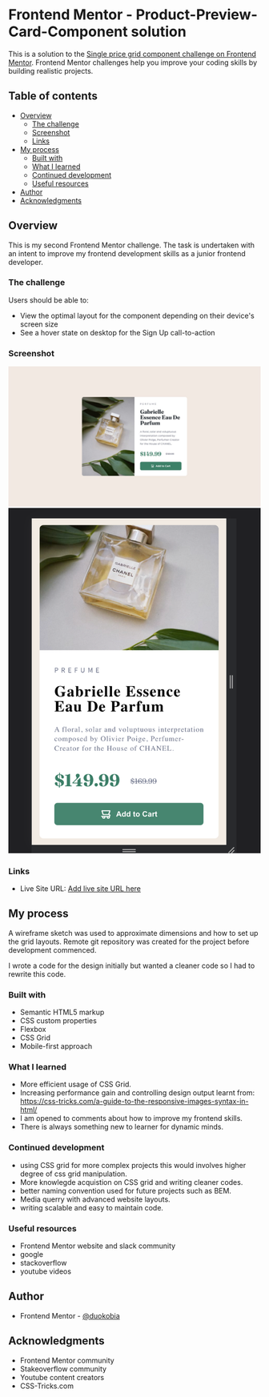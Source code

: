 
# Frontend Mentor - Product-Preview-Card-Component solution

This is a solution to the [Single price grid component challenge on Frontend Mentor](https://www.frontendmentor.io/challenges/single-price-grid-component-5ce41129d0ff452fec5abbbc). Frontend Mentor challenges help you improve your coding skills by building realistic projects. 

## Table of contents

- [Overview](#overview)
  - [The challenge](#the-challenge)
  - [Screenshot](#screenshot)
  - [Links](#links)
- [My process](#my-process)
  - [Built with](#built-with)
  - [What I learned](#what-i-learned)
  - [Continued development](#continued-development)
  - [Useful resources](#useful-resources)
- [Author](#author)
- [Acknowledgments](#acknowledgments)


## Overview
This is my second Frontend Mentor challenge. The task is undertaken with an intent to improve my frontend development skills as a junior frontend developer.

### The challenge

Users should be able to:

- View the optimal layout for the component depending on their device's screen size
- See a hover state on desktop for the Sign Up call-to-action

### Screenshot

![](./screenshots/desktop.jpg)
![](./screenshots/mobile.png)



### Links

- Live Site URL: [Add live site URL here](https://duokobia.github.io/product-preview-card-component/)


## My process

A wireframe sketch was used to approximate dimensions and how to set up the grid layouts. Remote git repository was created for the project before development commenced.

I wrote a code for the design initially but wanted a cleaner code so I had to rewrite this code.

### Built with

- Semantic HTML5 markup
- CSS custom properties
- Flexbox
- CSS Grid
- Mobile-first approach 

### What I learned

- More efficient usage of CSS Grid. 
- Increasing performance gain and controlling design output learnt from:
  https://css-tricks.com/a-guide-to-the-responsive-images-syntax-in-html/
- I am opened to comments about how to improve my frontend skills. 
- There is always something new to learner for dynamic minds.


### Continued development

- using CSS grid for more complex projects this would involves higher degree of    css grid manipulation.
- More knowlegde acquistion on CSS grid and writing cleaner codes. 
- better naming convention used for future projects such as BEM.
- Media querry with advanced website layouts.
- writing scalable and easy to maintain code.

### Useful resources

- Frontend Mentor website and slack community
- google
- stackoverflow
- youtube videos

## Author

- Frontend Mentor - [@duokobia](https://www.frontendmentor.io/profile/duokobia)

## Acknowledgments

- Frontend Mentor community
- Stakeoverflow community
- Youtube content creators
- CSS-Tricks.com



